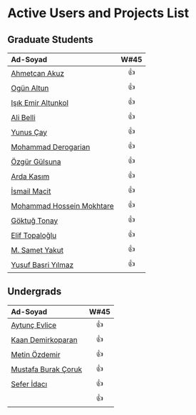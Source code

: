 # Active Users and Projects List


## Graduate Students

|      Ad-Soyad    | W#45|
|:-----------------|:---------------:|
| [Ahmetcan Akuz](https://github.com/ahmetcan-akuz)    | :+1: |
| [Ogün Altun](https://github.com/ogunaltun)    | :+1: |
| [Işık Emir Altunkol](https://github.com/emir-altunkol)    | :+1: |
| [Ali Belli](https://github.com/alibelli)    | :+1: |
| [Yunus Çay](https://github.com/cayunus)    | :+1: |
| [Mohammad Derogarian](https://github.com/MDerogarian)    | :+1: |
| [Özgür Gülsuna](https://github.com/ozgurgulsuna)    | :+1: |
| [Arda Kasım](https://github.com/ardakasim)    | :+1: |
| [İsmail Macit](https://github.com/ismailmacit)    | :+1: |
| [Mohammad Hossein Mokhtare](https://github.com/Mohammad-M93)    | :+1: |
| [Göktuğ Tonay](https://github.com/Gktut)    | :+1: |
| [Elif Topaloğlu](https://github.com/eliftplgl)    | :+1: |
| [M. Samet Yakut](https://github.com/sametyakut)    | :+1: |
| [Yusuf Basri Yılmaz](https://github.com/yusufbyilmaz)    | :+1: |


## Undergrads
|      Ad-Soyad    | W#45|
|:-----------------|:---------------:|
| [Aytunç Evlice](https://github.com/aytunc-evlice)    | :+1: |
| [Kaan Demirkoparan](https://github.com/KaanDemirkoparan)    | :+1: |
| [Metin Özdemir](https://github.com/metinozdemir01)    | :+1: |
| [Mustafa Burak Çoruk](https://github.com/MustafaBurakCORUK)    | :+1: |
| [Sefer İdacı](https://github.com/seferidaci)    | :+1: |
| []()    | :+1: |


